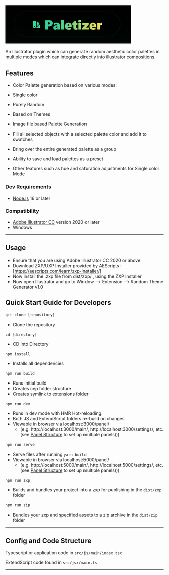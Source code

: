<img src="src/js/assets/paletizer.png" alt="Palettizer" title="Palettizer (Illustrator Plugin)" width="400" />

An Illustrator plugin which can generate random aesthetic color palettes in multiple modes which can integrate directly into illustrator compositions.

## Features

- Color Palette generation based on various modes:
- Single color
- Purely Random
- Based on Themes
- Image file based Palette Generation

- Fill all selected objects with a selected palette color and add it to swatches
- Bring over the entire generated palette as a group

- Ability to save and load palettes as a preset
- Other features such as hue and saturation adjustments for Single color Mode

### Dev Requirements

- [Node.js](https://nodejs.org/en) 16 or later

### Compatibility

- [Adobe Illustrator CC](https://www.adobe.com/in/products/illustrator.html) version 2020 or later
- Windows

---

## Usage

- Ensure that you are using Adobe Illustrator CC 2020 or above.
- Download ZXP/UXP Installer provided by AEScripts : [https://aescripts.com/learn/zxp-installer/]
- Now install the .zxp file from dist/zxp/ , using the ZXP Installer
- Now open Illustrator and go to Window —> Extension —> Random Theme Generator v1.0

## Quick Start Guide for Developers

`git clone [repository]`

- Clone the repository

`cd [directory]`

- CD into Directory

`npm install`

- Installs all dependencies

`npm run build`

- Runs initial build
- Creates cep folder structure
- Creates symlink to extensions folder

`npm run dev`

- Runs in dev mode with HMR Hot-reloading.
- Both JS and ExtendScript folders re-build on changes
- Viewable in browser via localhost:3000/panel/
  - (e.g. http://localhost:3000/main/, http://localhost:3000/settings/, etc. (see [Panel Structure](#cep-panel-structure) to set up multiple panels)))

`npm run serve`

- Serve files after running `yarn build`
- Viewable in browser via localhost:5000/panel/
  - (e.g. http://localhost:5000/main/, http://localhost:5000/settings/, etc. (see [Panel Structure](#cep-panel-structure) to set up multiple panels)))

`npn run zxp`

- Builds and bundles your project into a zxp for publishing in the `dist/zxp` folder

`npm run zip`

- Bundles your zxp and specified assets to a zip archive in the `dist/zip` folder

---

## Config and Code Structure

Typescript or application code in `src/js/main/index.tsx`

ExtendScript code found in `src/jsx/main.ts`

---



```
